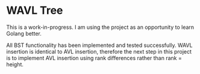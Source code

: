 # WAVL Tree

This is a work-in-progress. I am using the project as an opportunity to learn Golang better.

All BST functionality has been implemented and tested successfully.
WAVL insertion is identical to AVL insertion, therefore the next step in this project is to implement AVL insertion using rank differences rather than rank = height.

